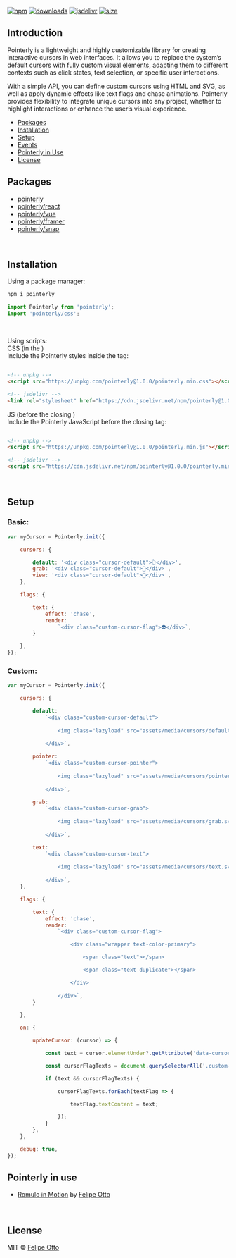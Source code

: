 [![npm](https://img.shields.io/npm/v/pointerly?label=npm&colorA=E30613&colorB=000000
)](https://www.npmjs.com/package/pointerly)
[![downloads](https://img.shields.io/npm/dm/pointerly?label=downloads&colorA=E30613&colorB=000000
)](https://www.npmjs.com/package/pointerly)
[![jsdelivr](https://img.shields.io/jsdelivr/npm/hm/pointerly?label=jsDelivr&colorA=E30613&colorB=000000
)](https://www.jsdelivr.com/package/npm/pointerly)
[![size](https://img.shields.io/bundlephobia/minzip/pointerly?label=size&colorA=E30613&colorB=000000
)](https://bundlephobia.com/package/min/pointerly)


## Introduction

Pointerly is a lightweight and highly customizable library for creating interactive cursors in web interfaces. It allows you to replace the system’s default cursors with fully custom visual elements, adapting them to different contexts such as click states, text selection, or specific user interactions.

With a simple API, you can define custom cursors using HTML and SVG, as well as apply dynamic effects like text flags and chase animations. Pointerly provides flexibility to integrate unique cursors into any project, whether to highlight interactions or enhance the user’s visual experience.

- [Packages](#packages)
- [Installation](#installation)
- [Setup](#setup)
- [Events](#events)
- [Pointerly in Use](#pointerly-in-use)
- [License](#license)

## Packages

- [pointerly](https://github.com/ofelipeotto/pointerly/blob/main/README.md)
- [pointerly/react](https://github.com/ofelipeotto/pointerly/blob/main/packages/react/README.md)
- [pointerly/vue](https://github.com/ofelipeotto/pointerly/tree/main/packages/vue/README.md)
- [pointerly/framer](https://pointerly.framer.website/)
- [pointerly/snap](https://github.com/ofelipeotto/pointerly/tree/main/packages/snap/README.md)

<br>

## Installation

Using a package manager:

```bash
npm i pointerly
```

```js
import Pointerly from 'pointerly';
import 'pointerly/css';

```

<br/>

Using scripts:
<br/>
CSS (in the <head>)
<br/>
Include the Pointerly styles inside the <head> tag:

```html

<!-- unpkg -->
<script src="https://unpkg.com/pointerly@1.0.0/pointerly.min.css"></script>

<!-- jsdelivr -->
<link rel="stylesheet" href="https://cdn.jsdelivr.net/npm/pointerly@1.0.0/pointerly.min.css">

```

JS (before the closing <body>)
<br/>
Include the Pointerly JavaScript before the closing </body> tag:
<br/>
```html

<!-- unpkg -->
<script src="https://unpkg.com/pointerly@1.0.0/pointerly.min.js"></script>

<!-- jsdelivr -->
<script src="https://cdn.jsdelivr.net/npm/pointerly@1.0.0/pointerly.min.js"></script>

```

<br>

## Setup

### Basic:

```js
var myCursor = Pointerly.init({

    cursors: {

        default: '<div class="cursor-default">👆</div>',
        grab: '<div class="cursor-default">🤚</div>',
        view: '<div class="cursor-default">👀</div>',
    },

    flags: {

        text: {
            effect: 'chase',
            render:
                `<div class="custom-cursor-flag">👽</div>`,
        }

    },
});
```

### Custom:

```js
var myCursor = Pointerly.init({

    cursors: {

        default:
            `<div class="custom-cursor-default">
                
                <img class="lazyload" src="assets/media/cursors/default.svg" width="" height="" />
                
            </div>`,

        pointer:
            `<div class="custom-cursor-pointer">
                
                <img class="lazyload" src="assets/media/cursors/pointer.svg" width="" height="" />
                
            </div>`,

        grab:
            `<div class="custom-cursor-grab">
                
                <img class="lazyload" src="assets/media/cursors/grab.svg" width="" height="" />
                
            </div>`,

        text:
            `<div class="custom-cursor-text">
                
                <img class="lazyload" src="assets/media/cursors/text.svg" width="" height="" />
                
            </div>`,
    },

    flags: {

        text: {
            effect: 'chase',
            render:
                `<div class="custom-cursor-flag">

                    <div class="wrapper text-color-primary">

                        <span class="text"></span>

                        <span class="text duplicate"></span>

                    </div>
                        
                </div>`,
        }

    },

    on: {

        updateCursor: (cursor) => {

            const text = cursor.elementUnder?.getAttribute('data-cursor-flag-text');

            const cursorFlagTexts = document.querySelectorAll('.custom-cursor-flag .text');

            if (text && cursorFlagTexts) {

                cursorFlagTexts.forEach(textFlag => {

                    textFlag.textContent = text;

                });
            }
        },
    },

    debug: true,
});
```

## Pointerly in use

- [Romulo in Motion](https://romuloinmotion.felipeotto.com) by [Felipe Otto](https://www.felipeotto.com/)

<br/>

## License

MIT © [Felipe Otto](https://github.com/ofelipeotto)
